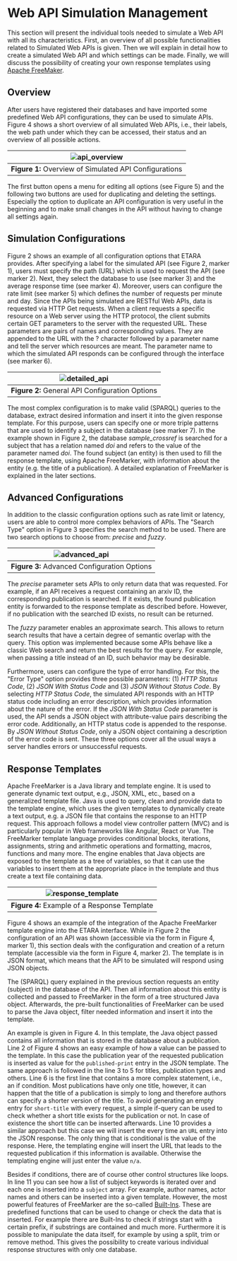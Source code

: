 # Web API Simulation Management
This section will present the individual tools needed to simulate a Web API with all its characteristics. First, an overview of all possible functionalities related to Simulated Web APIs is given. Then we will explain in detail how to create a simulated Web API and which settings can be made. Finally, we will discuss the possibility of creating your own response templates using [Apache FreeMaker](https://freemarker.apache.org/index.html).  

## Overview
After users have registered their databases and have imported some predefined Web API configurations, they can be used to simulate APIs. Figure 4 shows a short overview of all simulated Web APIs, i.e., their labels, the web path under which they can be accessed, their status and an overview of all possible actions.

| ![api_overview](https://github.com/ETARA-Benchmark-System/.github/assets/4719393/42aec325-1d93-4516-8192-309c867becfb) |
|:--:| 
| **Figure 1:** Overview of Simulated API Configurations |

The first button opens a menu for editing all options (see Figure 5) and the following two buttons are used for duplicating and deleting the settings. Especially the option to duplicate an API configuration is very useful in the beginning and to make small changes in the API without having to change all settings again.

## Simulation Configurations
Figure 2 shows an example of all configuration options that ETARA provides. After specifying a label for the simulated API (see Figure 2, marker 1), users must specify the path (URL) which is used to request the API (see marker 2). Next, they select the database to use (see marker 3) and the average response time (see marker 4). Moreover, users can configure the rate limit (see marker 5) which defines the number of requests per minute and day. Since the APIs being simulated are RESTful Web APIs, data is requested via HTTP Get requests. When a client requests a specific resource on a Web server using the HTTP protocol, the client submits certain GET parameters to the server with the requested URL. These parameters are pairs of names and corresponding values. They are appended to the URL with the $?$ character followed by a parameter name and tell the server which resources are meant. The parameter name to which the simulated API responds can be configured through the interface (see marker 6).

| ![detailed_api](https://github.com/ETARA-Benchmark-System/.github/assets/4719393/561bfc66-c744-407b-828e-1c9974f311b0) |
|:--:| 
| **Figure 2:** General API Configuration Options |

The most complex configuration is to make valid (SPARQL) queries to the database, extract desired information and insert it into the given response template. For this purpose, users can specify one or more triple patterns that are used to identify a subject in the database (see marker 7). In the example shown in Figure 2, the database *sample_crossref* is searched for a subject that has a relation named *doi* and refers to the value of the parameter named *doi*. The found subject (an entity) is then used to fill the response template, using Apache FreeMarker, with information about the entity (e.g. the title of a publication). A detailed explanation of FreeMarker is explained in the later sections.

## Advanced Configurations
In addition to the classic configuration options such as rate limit or latency, users are able to control more complex behaviors of APIs. The "Search Type" option in Figure 3 specifies the search method to be used. There are two search options to choose from: *precise* and *fuzzy*.

| ![advanced_api](https://github.com/ETARA-Benchmark-System/.github/assets/4719393/3cdb9202-dd25-4fbb-bf12-e2840b09301b) |
|:--:| 
| **Figure 3:** Advanced Configuration Options |

The *precise* parameter sets APIs to only return data that was requested. For example, if an API receives a request containing an arxiv ID, the corresponding publication is searched. If it exists, the found publication entity is forwarded to the response template as described before. However, if no publication with the searched ID exists, no result can be returned. 

The *fuzzy* parameter enables an approximate search. This allows to return search results that have a certain degree of semantic overlap with the query. This option was implemented because some APIs behave like a classic Web search and return the best results for the query. For example, when passing a title instead of an ID, such behavior may be desirable. 

Furthermore, users can configure the type of error handling. For this, the "Error Type" option provides three possible parameters: (1) *HTTP Status Code*, (2) *JSON With Status Code* and (3) *JSON Without Status Code*. By selecting *HTTP Status Code*, the simulated API responds with an HTTP status code including an error description, which provides information about the nature of the error. If the *JSON With Status Code* parameter is used, the API sends a JSON object with attribute-value pairs describing the error code. Additionally, an HTTP status code is appended to the response. By *JSON Without Status Code*, only a JSON object containing a description of the error code is sent. These three options cover all the usual ways a server handles errors or unsuccessful requests.

## Response Templates
Apache FreeMarker is a Java library and template engine. It is used to generate dynamic text output, e.g., JSON, XML, etc., based on a generalized template file. Java is used to query, clean and provide data to the template engine, which uses the given templates to dynamically create a text output, e.g. a JSON file that contains the response to an HTTP request. This approach follows a model view controller pattern (MVC) and is particularly popular in Web frameworks like Angular, React or Vue. The FreeMarker template language provides conditional blocks, iterations, assignments, string and arithmetic operations and formatting, macros, functions and many more. The engine enables that Java objects are exposed to the template as a tree of variables, so that it can use the variables to insert them at the appropriate place in the template and thus create a text file containing data.

| ![response_template](https://github.com/ETARA-Benchmark-System/.github/assets/4719393/21c955dd-d055-49da-a6c9-20eadde41e62) |
|:--:| 
| **Figure 4:** Example of a Response Template |

Figure 4 shows an example of the integration of the Apache FreeMarker template engine into the ETARA interface. While in Figure 2 the configuration of an API was shown (accessible via the form in Figure 4, marker 1), this section deals with the configuration and creation of a return template (accessible via the form in Figure 4, marker 2). The template is in JSON format, which means that the API to be simulated will respond using JSON objects. 

The (SPARQL) query explained in the previous section requests an entity (subject) in the database of the API. Then all information about this entity is collected and passed to FreeMarker in the form of a tree structured Java object. Afterwards, the pre-built functionalities of FreeMarker can be used to parse the Java object, filter needed information and insert it into the template. 

An example is given in Figure 4. In this template, the Java object passed contains all information that is stored in the database about a publication. Line 2 of Figure 4 shows an easy example of how a value can be passed to the template. In this case the publication year of the requested publication is inserted as value for the `published-print` entry in the JSON template. The same approach is followed in the line 3 to 5 for titles, publication types and others. Line 6 is the first line that contains a more complex statement, i.e., an if condition. Most publications have only one title, however, it can happen that the title of a publication is simply to long and therefore authors can specify a shorter version of the title. To avoid generating an empty entry for `short-title` with every request, a simple if-query can be used to check whether a short title exists for the publication or not. In case of existence the short title can be inserted afterwards. Line 10 provides a similar approach but this case we will insert the every time an `URL` entry into the JSON response. The only thing that is conditional is the value of the response. Here, the templating engine will insert the URL that leads to the requested publication if this information is available. Otherwise the templating engine will just enter the value `n/a`. 

Besides if conditions, there are of course other control structures like loops. In line 11 you can see how a list of subject keywords is iterated over and each one is inserted into a `subject` array. For example, author names, actor names and others can be inserted into a given template. However, the most powerful features of FreeMarker are the so-called [Built-Ins](https://freemarker.apache.org/docs/ref_builtins_alphaidx.html). These are predefined functions that can be used to change or check the data that is inserted. For example there are Built-Ins to check if strings start with a certain prefix, if substrings are contained and much more. Furthermore it is possible to manipulate the data itself, for example by using a split, trim or remove method. This gives the possibility to create various individual response structures with only one database.
